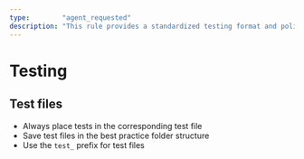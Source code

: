 ```yaml
---
type:        "agent_requested"
description: "This rule provides a standardized testing format and policy for all projects."
---
```


# Testing

## Test files

- Always place tests in the corresponding test file
- Save test files in the best practice folder structure
- Use the `test_` prefix for test files
